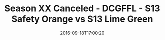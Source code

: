 ---
title: Season XX Canceled - DCGFFL - S13 Safety Orange vs S13 Lime Green
teams-score:
- team: _teams/s13-safety-orange.md
  score:
- team: _teams/s13-lime.md
  score: 20
mvp: B. Mauck (S. Orange); J. Richards (Lime)
game-ball: P. McIntyre (S. Orange); M. Washington (Lime)
sportsperson: ''
season: 13
week: 2
date: '2016-09-18T17:00:20'
pageid: season-13-week-2-september-18-2016-4828-vs-4818
---